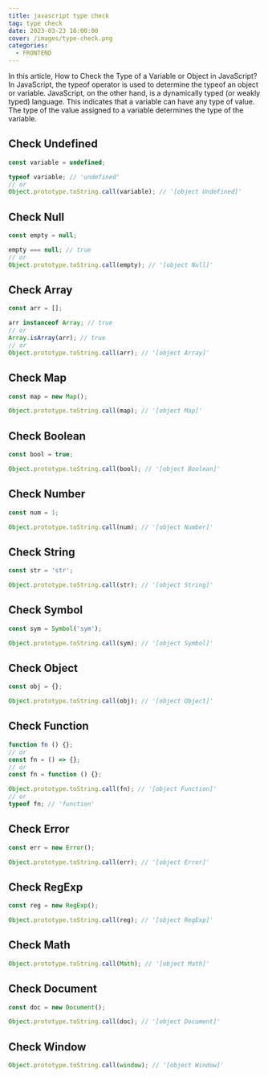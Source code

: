 ```yaml
---
title: javascript type check
tag: type check
date: 2023-03-23 16:00:00
cover: /images/type-check.png
categories:
  - FRONTEND
---
```

In this article, How to Check the Type of a Variable or Object in JavaScript? In JavaScript, the typeof operator is used to determine the typeof an object or variable. JavaScript, on the other hand, is a dynamically typed (or weakly typed) language. This indicates that a variable can have any type of value. The type of the value assigned to a variable determines the type of the variable.

## Check Undefined
```javascript
const variable = undefined;

typeof variable; // 'undefined'
// or
Object.prototype.toString.call(variable); // '[object Undefined]'
```
## Check Null
```javascript
const empty = null;

empty === null; // true
// or
Object.prototype.toString.call(empty); // '[object Null]'
```

## Check Array
```javascript
const arr = [];

arr instanceof Array; // true
// or
Array.isArray(arr); // true
// or
Object.prototype.toString.call(arr); // '[object Array]'
```

## Check Map
```javascript
const map = new Map();

Object.prototype.toString.call(map); // '[object Map]'
```

## Check Boolean
```javascript
const bool = true;

Object.prototype.toString.call(bool); // '[object Boolean]'
```

## Check Number
```javascript
const num = 1;

Object.prototype.toString.call(num); // '[object Number]'
```

## Check String
```javascript
const str = 'str';

Object.prototype.toString.call(str); // '[object String]'
```

## Check Symbol
```javascript
const sym = Symbol('sym');

Object.prototype.toString.call(sym); // '[object Symbol]'
```

## Check Object
```javascript
const obj = {};

Object.prototype.toString.call(obj); // '[object Object]'
```

## Check Function
```javascript
function fn () {};
// or
const fn = () => {};
// or
const fn = function () {};

Object.prototype.toString.call(fn); // '[object Function]'
// or
typeof fn; // 'function'
```

## Check Error
```javascript
const err = new Error();

Object.prototype.toString.call(err); // '[object Error]'
```

## Check RegExp
```javascript
const reg = new RegExp();

Object.prototype.toString.call(reg); // '[object RegExp]'
```

## Check Math
```javascript
Object.prototype.toString.call(Math); // '[object Math]'
```

## Check Document
```javascript
const doc = new Document();

Object.prototype.toString.call(doc); // '[object Document]'
```

## Check Window
```javascript
Object.prototype.toString.call(window); // '[object Window]'
```

